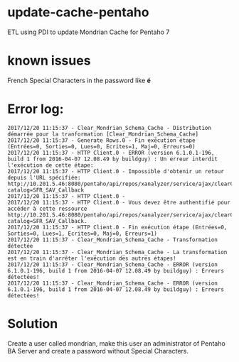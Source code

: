 # update-cache-pentaho
ETL using PDI to update Mondrian Cache for Pentaho 7


# known issues
French Special Characters in the password like <b>é</b>

# Error log:
```
2017/12/20 11:15:37 - Clear_Mondrian_Schema_Cache - Distribution démarrée pour la tranformation [Clear_Mondrian_Schema_Cache]
2017/12/20 11:15:37 - Generate Rows.0 - Fin exécution étape (Entrées=0, Sorties=0, Lues=0, Ecrites=1, Maj=0, Erreurs=0)
2017/12/20 11:15:37 - HTTP Client.0 - ERROR (version 6.1.0.1-196, build 1 from 2016-04-07 12.08.49 by buildguy) : Un erreur interdit l'exécution de cette étape: 
2017/12/20 11:15:37 - HTTP Client.0 - Impossible d'obtenir un retour depuis l'URL spécifiée: http://10.201.5.46:8080/pentaho/api/repos/xanalyzer/service/ajax/clearCache?catalog=SFR_SAV_Callback
2017/12/20 11:15:37 - HTTP Client.0 - 
2017/12/20 11:15:37 - HTTP Client.0 - Vous devez être authentifié pour accéder à cette ressource http://10.201.5.46:8080/pentaho/api/repos/xanalyzer/service/ajax/clearCache?catalog=SFR_SAV_Callback.
2017/12/20 11:15:37 - HTTP Client.0 - Fin exécution étape (Entrées=0, Sorties=0, Lues=1, Ecrites=0, Maj=0, Erreurs=1)
2017/12/20 11:15:37 - Clear_Mondrian_Schema_Cache - Transformation détectée 
2017/12/20 11:15:37 - Clear_Mondrian_Schema_Cache - La transformation est en train d'arrêter l'exécution des autres étapes!
2017/12/20 11:15:37 - Clear_Mondrian_Schema_Cache - ERROR (version 6.1.0.1-196, build 1 from 2016-04-07 12.08.49 by buildguy) : Erreurs détectées!
2017/12/20 11:15:37 - Clear_Mondrian_Schema_Cache - ERROR (version 6.1.0.1-196, build 1 from 2016-04-07 12.08.49 by buildguy) : Erreurs détectées!
```

# Solution 
Create a user called mondrian, make this user an administrator of Pentaho BA Server and create a password without Special Characters.

